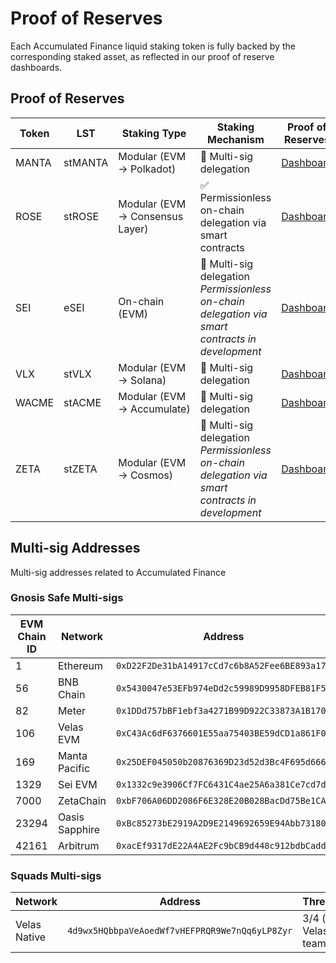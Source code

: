 # Proof of Reserves
Each Accumulated Finance liquid staking token is fully backed by the corresponding staked asset, as reflected in our proof of reserve dashboards.

## Proof of Reserves
| Token | LST | Staking Type | Staking Mechanism | Proof of Reserves
| -- | -- | -- | -- | -- |
| MANTA | stMANTA | Modular (EVM → Polkadot) | 🔢 Multi-sig delegation | [Dashboard](dashboards/MANTA.md) |
| ROSE | stROSE | Modular (EVM → Consensus Layer) | ✅ Permissionless on-chain delegation via smart contracts | [Dashboard](dashboards/ROSE.md) |
| SEI | eSEI | On-chain (EVM) | 🔢 Multi-sig delegation<br />*Permissionless on-chain delegation via smart contracts in development* | [Dashboard](dashboards/SEI.md) |
| VLX | stVLX | Modular (EVM → Solana) | 🔢 Multi-sig delegation | [Dashboard](dashboards/VLX.md) |
| WACME | stACME | Modular (EVM → Accumulate) | 🔢 Multi-sig delegation | [Dashboard](dashboards/WACME.md) |
| ZETA | stZETA | Modular (EVM → Cosmos) | 🔢 Multi-sig delegation<br />*Permissionless on-chain delegation via smart contracts in development* | [Dashboard](dashboards/ZETA.md) |

## Multi-sig Addresses
Multi-sig addresses related to Accumulated Finance

### Gnosis Safe Multi-sigs
| EVM Chain ID | Network | Address | Threshold | Explorer |
| -- | -- | -- | -- | -- |
| 1 | Ethereum | `0xD22F2De31bA14917cCd7c6b8A52Fee6BE893a17e` | 2/3 | [Explorer](https://etherscan.io/address/0xD22F2De31bA14917cCd7c6b8A52Fee6BE893a17e) |
| 56 | BNB Chain | `0x5430047e53EFb974eDd2c59989D9958DFEB81F56` | 2/3 | [Explorer](https://bscscan.com/address/0x5430047e53EFb974eDd2c59989D9958DFEB81F56) |
| 82 | Meter | `0x1DDd757bBF1ebf3a4271B99D922C33873A1B1706` | 2/3 | [Explorer](https://scan.meter.io/address/0x1ddd757bbf1ebf3a4271b99d922c33873a1b1706) |
| 106 | Velas EVM | `0xC43Ac6dF6376601E55aa75403BE59dCD1a861F0A` | 2/3 | [Explorer](https://evmexplorer.velas.com/address/0xC43Ac6dF6376601E55aa75403BE59dCD1a861F0A) |
| 169 | Manta Pacific | `0x25DEF045050b20876369D23d52d3Bc4F695d6663` | 2/3 | [Explorer](https://pacific-explorer.manta.network/address/0x25DEF045050b20876369D23d52d3Bc4F695d6663) |
| 1329 | Sei EVM | `0x1332c9e3906Cf7FC6431C4ae25A6a381Ce7cd7db` | 2/3 | [Explorer](https://seitrace.com/address/0x1332c9e3906Cf7FC6431C4ae25A6a381Ce7cd7db) |
| 7000 | ZetaChain | `0xbF706A06DD2086F6E328E20B028BacDd75Be1CA8` | 2/3 | [Explorer](https://zetachain.blockscout.com/address/0xbF706A06DD2086F6E328E20B028BacDd75Be1CA8) |
| 23294 | Oasis Sapphire | `0xBc85273bE2919A2D9E2149692659E94Abb731805` | 2/3 | [Explorer](https://explorer.oasis.io/mainnet/sapphire/address/0xBc85273bE2919A2D9E2149692659E94Abb731805) |
| 42161 | Arbitrum | `0xacEf9317dE22A4AE2Fc9bCB9d448c912bdbCadd1` | 2/3 | [Explorer](https://arbiscan.io/address/0xacEf9317dE22A4AE2Fc9bCB9d448c912bdbCadd1) |

### Squads Multi-sigs
| Network | Address | Threshold | Explorer |
| -- | -- | -- | -- |
| Velas Native | `4d9wx5HQbbpaVeAoedWf7vHEFPRQR9We7nQq6yLP8Zyr` | 3/4 (with Velas team) | [Explorer](https://native.velas.com/address/4d9wx5HQbbpaVeAoedWf7vHEFPRQR9We7nQq6yLP8Zyr) |